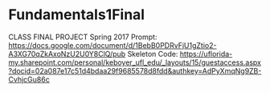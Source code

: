 # Fundamentals1Final
CLASS FINAL PROJECT Spring 2017 
Prompt: https://docs.google.com/document/d/1BebB0PDRvFjU1gZtio2-A3XG70qZkAxoNzU2U0Y8ClQ/pub
Skeleton Code: https://uflorida-my.sharepoint.com/personal/keboyer_ufl_edu/_layouts/15/guestaccess.aspx?docid=02a087e17c51d4bdaa29f9685578d8fdd&authkey=AdPyXmqNg9ZB-CvhjcGu86c
